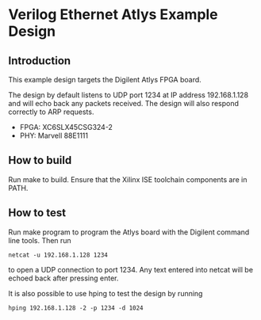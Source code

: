 # Verilog Ethernet Atlys Example Design

## Introduction

This example design targets the Digilent Atlys FPGA board.

The design by default listens to UDP port 1234 at IP address 192.168.1.128 and
will echo back any packets received.  The design will also respond correctly
to ARP requests.  

*  FPGA: XC6SLX45CSG324-2
*  PHY: Marvell 88E1111

## How to build

Run make to build.  Ensure that the Xilinx ISE toolchain components are
in PATH.  

## How to test

Run make program to program the Atlys board with the Digilent command line
tools.  Then run

    netcat -u 192.168.1.128 1234

to open a UDP connection to port 1234.  Any text entered into netcat will be
echoed back after pressing enter.

It is also possible to use hping to test the design by running

    hping 192.168.1.128 -2 -p 1234 -d 1024
